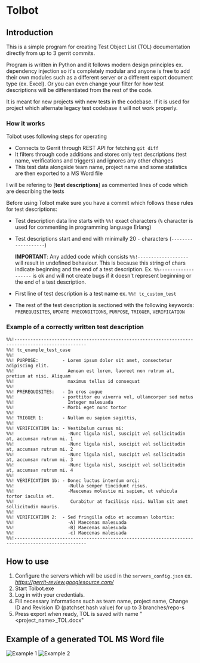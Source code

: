 # Tolbot
## Introduction
This is a simple program for creating Test Object List (TOL) documentation directly from up to 3 gerrit commits.

Program is written in Python and it follows modern design principles ex. dependency injection so it's completely modular and anyone is free to add their own modules such as a different server or a different export document type (ex. Excel). Or you can even change your filter for how test descriptions will be differentiated from the rest of the code.

It is meant for new projects with new tests in the codebase. If it is used for project which alternate legacy test codebase it will not work properly.

### How it works
Tolbot uses following steps for operating
- Connects to Gerrit through REST API for fetching `git diff`
- It filters through code additions and stores only test descriptions (test name, verifications and triggers) and ignores any other changes
- This test data alongside team name, project name and some statistics are then exported to a MS Word file

I will be refering to [**test descriptions**]  as commented lines of code which are describing the tests

Before using Tolbot make sure you have a commit which follows these rules for test descriptions:
- Test description data line starts with `%%!` exact characters (`%` character is used for commenting in programming language Erlang)
- Test descriptions start and end with minimally 20 `-` characters (`-------------------`)
  
  **IMPORTANT**: Any added code which consists `%%!-------------------` will result in undefined behaviour. This is because this string of chars indicate beginning and the end of a test description.
  Ex. `%%-------------------` is ok and will not create bugs if it doesn't represent beginning or the end of a test description.
  
- First line of test description is a test name ex. `%%! tc_custom_test`
- The rest of the test description is sectioned with the following keywords: `PREREQUISITES`, `UPDATE PRECONDITIONS`, `PURPOSE`, `TRIGGER`, `VERIFICATION`
### Example of a correctly written test description
```
%%!-------------------------------------------------------------------------------------------------
%%! tc_example_test_case
%%!
%%! PURPOSE:         - Lorem ipsum dolor sit amet, consectetur adipiscing elit.
%%!                    Aenean est lorem, laoreet non rutrum at, pretium at nisi. Aliquam
%%!                    maximus tellus id consequat
%%!
%%! PREREQUISITES:   - In eros augue
%%!                  - porttitor eu viverra vel, ullamcorper sed metus
%%!                    Integer malesuada
%%!                  - Morbi eget nunc tortor
%%!
%%! TRIGGER 1:       - Nullam eu sapien sagittis,
%%!
%%! VERIFICATION 1a: - Vestibulum cursus mi: 
%%!                    -Nunc ligula nisl, suscipit vel sollicitudin at, accumsan rutrum mi. 1
%%!                    -Nunc ligula nisl, suscipit vel sollicitudin at, accumsan rutrum mi. 2
%%!                    -Nunc ligula nisl, suscipit vel sollicitudin at, accumsan rutrum mi. 3
%%!                    -Nunc ligula nisl, suscipit vel sollicitudin at, accumsan rutrum mi. 4
%%!
%%! VERIFICATION 1b: - Donec luctus interdum orci:
%%!                    -Nulla semper tincidunt risus.
%%!                    -Maecenas molestie mi sapien, ut vehicula tortor iaculis et.
%%!                     Curabitur at facilisis nisi. Nullam sit amet sollicitudin mauris.
%%!
%%! VERIFICATION 2:  - Sed fringilla odio et accumsan lobortis:
%%!                    -A) Maecenas malesuada
%%!                    -B) Maecenas malesuada
%%!                    -c) Maecenas malesuada
%%!-------------------------------------------------------------------------------------------------
```
## How to use
1. Configure the servers which will be used in the `servers_config.json` ex. _https://gerrit-review.googlesource.com/_
2. Start Tolbot.exe
3. Log in with your credentials.
4. Fill necessary informations such as team name, project name, Change ID and Revision ID (patchset hash value) for up to 3 branches/repo-s
5. Press export when ready, TOL is saved with name "<project_name>_TOL.docx"
## Example of a generated TOL MS Word file
![Example 1](https://github.com/user-attachments/assets/13591d1d-ca88-443a-a855-4f731afe0042)
![Example 2](https://github.com/user-attachments/assets/53a9e989-af21-4b38-99a3-dc7f0841d015)


